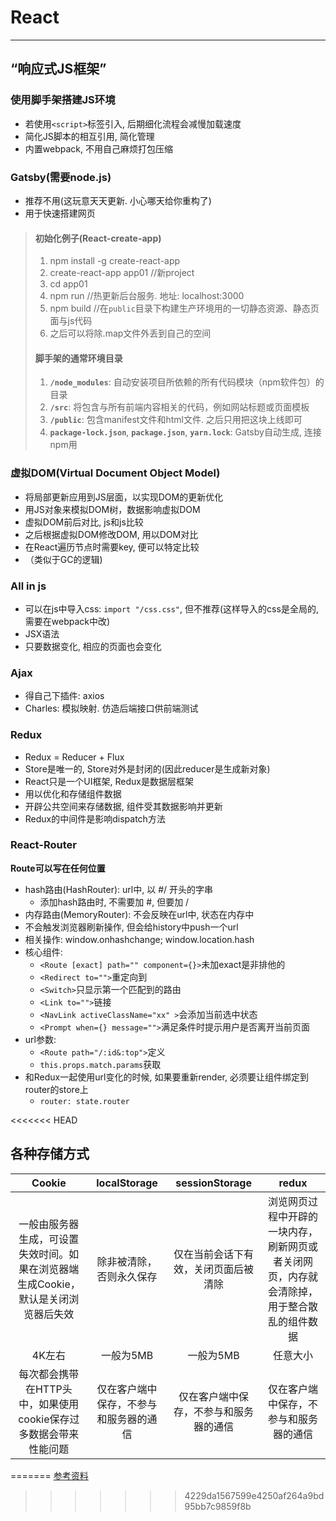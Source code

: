 # React
****
## “响应式JS框架”
### 使用脚手架搭建JS环境
+ 若使用`<script>`标签引入, 后期细化流程会减慢加载速度
+ 简化JS脚本的相互引用, 简化管理
+ 内置webpack, 不用自己麻烦打包压缩
### **Gatsby**(需要node.js)
+ 推荐不用(这玩意天天更新. 小心哪天给你重构了)
+ 用于快速搭建网页
>#### 初始化例子(React-create-app)
> 1. npm install -g create-react-app
> 2. create-react-app app01 //新project
> 3. cd app01
> 4. npm run //热更新后台服务. 地址: localhost:3000
> 5. npm build //在`public`目录下构建生产环境用的一切静态资源、静态页面与js代码
> 6. 之后可以将除.map文件外丢到自己的空间
>#### 脚手架的通常环境目录
> 1. **`/node_modules`**: 自动安装项目所依赖的所有代码模块（npm软件包）的目录
> 2. **`/src`**: 将包含与所有前端内容相关的代码，例如网站标题或页面模板
> 3. **`/public`**: 包含manifest文件和html文件. 之后只用把这块上线即可
> 8. **`package-lock.json`**, **`package.json`**, **`yarn.lock`**: Gatsby自动生成, 连接npm用
### 虚拟DOM(Virtual Document Object Model) 
+ 将局部更新应用到JS层面，以实现DOM的更新优化
+ 用JS对象来模拟DOM树，数据影响虚拟DOM
+ 虚拟DOM前后对比, js和js比较
+ 之后根据虚拟DOM修改DOM, 用以DOM对比
+ 在React遍历节点时需要key, 便可以特定比较      
+ （类似于GC的逻辑)
### All in js
+ 可以在js中导入css: `import "/css.css"`, 但不推荐(这样导入的css是全局的, 需要在webpack中改)
+ JSX语法
+ 只要数据变化, 相应的页面也会变化
### Ajax
+ 得自己下插件: axios
+ Charles: 模拟映射. 仿造后端接口供前端测试
### Redux
+ Redux = Reducer + Flux
+ Store是唯一的, Store对外是封闭的(因此reducer是生成新对象)
+ React只是一个UI框架, Redux是数据层框架
+ 用以优化和存储组件数据
+ 开辟公共空间来存储数据, 组件受其数据影响并更新
+ Redux的中间件是影响dispatch方法
### React-Router
**Route可以写在任何位置**

+ hash路由(HashRouter): url中, 以 #/ 开头的字串
    - 添加hash路由时, 不需要加 #, 但要加 /
+ 内存路由(MemoryRouter): 不会反映在url中, 状态在内存中
+ 不会触发浏览器刷新操作, 但会给history中push一个url
+ 相关操作: window.onhashchange; window.location.hash
+ 核心组件:
    - `<Route [exact] path="" component={}>`未加exact是非排他的
    - `<Redirect to="">`重定向到
    - `<Switch>`只显示第一个匹配到的路由
    - `<Link to="">`链接
    - `<NavLink activeClassName="xx" >`会添加当前选中状态
    - `<Prompt when={} message="">`满足条件时提示用户是否离开当前页面
+ url参数:
    - `<Route path="/:id&:top">`定义
    - `this.props.match.params`获取
+ 和Redux一起使用url变化的时候, 如果要重新render, 必须要让组件绑定到router的store上
    - `router: state.router`

<<<<<<< HEAD
## 各种存储方式
|Cookie|localStorage|sessionStorage|redux|
|:-:|:-:|:-:|:-:|
|一般由服务器生成，可设置失效时间。如果在浏览器端生成Cookie，默认是关闭浏览器后失效|除非被清除，否则永久保存|仅在当前会话下有效，关闭页面后被清除|浏览网页过程中开辟的一块内存，刷新网页或者关闭网页，内存就会清除掉，用于整合散乱的组件数据|
|4K左右|一般为5MB|一般为5MB|任意大小|
|每次都会携带在HTTP头中，如果使用cookie保存过多数据会带来性能问题|仅在客户端中保存，不参与和服务器的通信|仅在客户端中保存，不参与和服务器的通信|仅在客户端中保存，不参与和服务器的通信|
=======
[参考资料](https://dwqs.gitbooks.io/frontenddevhandbook/content/)
>>>>>>> 4229da1567599e4250af264a9bd95bb7c9859f8b
